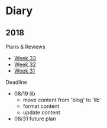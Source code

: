 # Diary

## 2018

Plans & Reviews

- [Week 33](diary/2018-week-33.md)
- [Week 32](diary/2018-week-32.md)
- [Week 31](diary/2018-week-31.md)

Deadline

- 08/19 lib
    - move content from 'blog' to 'lib'
    - format content
    - update content
- 08/31 future plan
